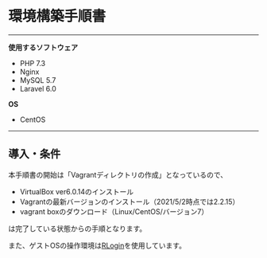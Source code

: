 # 環境構築手順書
***
__使用するソフトウェア__  
* PHP 7.3  
* Nginx  
* MySQL 5.7  
* Laravel 6.0

__OS__  
* CentOS  
***

## 導入・条件

本手順書の開始は「Vagrantディレクトリの作成」となっているので、

* VirtualBox ver6.0.14のインストール  
* Vagrantの最新バージョンのインストール（2021/5/2時点では2.2.15）  
* vagrant boxのダウンロード（Linux/CentOS/バージョン7）

は完了している状態からの手順となります。

また、ゲストOSの操作環境は[RLogin](http://nanno.dip.jp/softlib/man/rlogin/#INSTALL)を使用しています。


